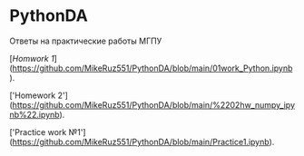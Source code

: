 # PythonDA
Ответы на практические работы МГПУ

[*Homwork 1*] (https://github.com/MikeRuz551/PythonDA/blob/main/01work_Python.ipynb).

['Homework 2'] (https://github.com/MikeRuz551/PythonDA/blob/main/%2202hw_numpy_ipynb%22.ipynb).

['Practice work №1'] (https://github.com/MikeRuz551/PythonDA/blob/main/Practice1.ipynb).

